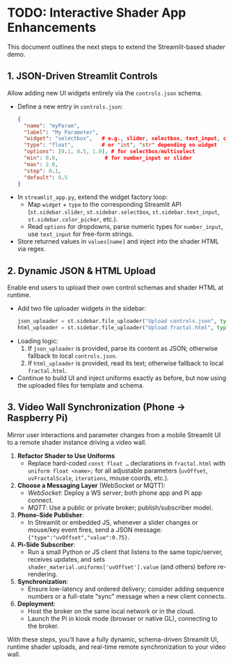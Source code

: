 # TODO: Interactive Shader App Enhancements

This document outlines the next steps to extend the Streamlit-based shader demo.

## 1. JSON-Driven Streamlit Controls
Allow adding new UI widgets entirely via the `controls.json` schema.
  - Define a new entry in `controls.json`:
    ```json
    {
      "name": "myParam",
      "label": "My Parameter",
      "widget": "selectbox",   # e.g., slider, selectbox, text_input, color_picker
      "type": "float",         # or "int", "str" depending on widget
      "options": [0.1, 0.5, 1.0], # for selectbox/multiselect
      "min": 0.0,               # for number_input or slider
      "max": 2.0,
      "step": 0.1,
      "default": 0.5
    }
    ```
  - In `streamlit_app.py`, extend the widget factory loop:
    - Map `widget` + `type` to the corresponding Streamlit API (`st.sidebar.slider`,
      `st.sidebar.selectbox`, `st.sidebar.text_input`, `st.sidebar.color_picker`, etc.).
    - Read `options` for dropdowns, parse numeric types for `number_input`,
      use `text_input` for free-form strings.
  - Store returned values in `values[name]` and inject into the shader HTML via regex.

## 2. Dynamic JSON & HTML Upload
Enable end users to upload their own control schemas and shader HTML at runtime.
  - Add two file uploader widgets in the sidebar:
    ```python
    json_uploader = st.sidebar.file_uploader("Upload controls.json", type=["json"])
    html_uploader = st.sidebar.file_uploader("Upload fractal.html", type=["html"])
    ```
  - Loading logic:
    1. If `json_uploader` is provided, parse its content as JSON;
       otherwise fallback to local `controls.json`.
    2. If `html_uploader` is provided, read its text;
       otherwise fallback to local `fractal.html`.
  - Continue to build UI and inject uniforms exactly as before,
    but now using the uploaded files for template and schema.

## 3. Video Wall Synchronization (Phone → Raspberry Pi)
Mirror user interactions and parameter changes from a mobile Streamlit UI to a remote shader instance driving a video wall.
  1. **Refactor Shader to Use Uniforms**
     - Replace hard-coded `const float …` declarations in `fractal.html` with
       `uniform float <name>;` for all adjustable parameters (`uvOffset`,
       `uvFractalScale`, `iterations`, mouse coords, etc.).
  2. **Choose a Messaging Layer** (WebSocket or MQTT):
     - *WebSocket*: Deploy a WS server; both phone app and Pi app connect.
     - *MQTT*: Use a public or private broker; publish/subscriber model.
  3. **Phone-Side Publisher**:
     - In Streamlit or embedded JS, whenever a slider changes or mouse/key event
       fires, send a JSON message: `{"type":"uvOffset","value":0.75}`.
  4. **Pi-Side Subscriber**:
     - Run a small Python or JS client that listens to the same topic/server,
       receives updates, and sets `shader_material.uniforms['uvOffset'].value`
       (and others) before re-rendering.
  5. **Synchronization**:
     - Ensure low-latency and ordered delivery; consider adding sequence numbers
       or a full-state "sync" message when a new client connects.
  6. **Deployment**:
     - Host the broker on the same local network or in the cloud.
     - Launch the Pi in kiosk mode (browser or native GL), connecting to the broker.

With these steps, you'll have a fully dynamic, schema-driven Streamlit UI,
runtime shader uploads, and real-time remote synchronization to your video wall.